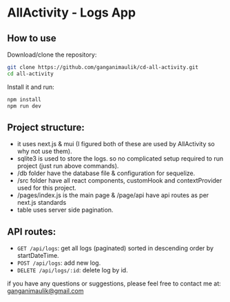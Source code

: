 # AllActivity - Logs App


## How to use

Download/clone the repository: 

 
```sh
git clone https://github.com/ganganimaulik/cd-all-activity.git
cd all-activity
```

Install it and run:

```sh
npm install
npm run dev
```

## Project structure:

- it uses next.js & mui (I figured both of these are used by AllActivity so why not use them).
- sqlite3 is used to store the logs. so no complicated setup required to run project (just run above commands).
- /db folder have the database file & configuration for sequelize.
- /src folder have all react components, customHook and contextProvider used for this project.
- /pages/index.js is the main page & /page/api have api routes as per next.js standards
- table uses server side pagination.


## API routes:
- `GET /api/logs`: get all logs (paginated) sorted in descending order by startDateTime.
- `POST /api/logs`: add new log.
- `DELETE /api/logs/:id`: delete log by id.


if you have any questions or suggestions, please feel free to contact me at: ganganimaulik@gmail.com

